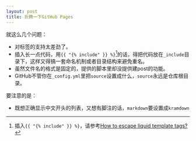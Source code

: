 ```yaml
---
layout: post
title: 折腾一下GitHub Pages
---
```


就这么几个问题：

* 对标签的支持太差劲了。
* 插入长一点代码，用`{{ "{% include" }} %}`[^liquid-markup-escape]的话，得把代码放在`_include`目录下，这样又得搞一套命名机制或者目录结构来避免重名。
* 虽然文件名的格式是固定的，提供的脚本里却没提供建post的功能。
* GitHub不管你在`_config.yml`里把`source`设置成什么，`source`永远是仓库根目录。

要注意的是：

* 既想正确显示中文开头的列表，又想有脚注的话，`markdown`要设置成`kramdown`


[^liquid-markup-escape]: 插入`{{ "{% include" }} %}`，请参考[How to escape liquid template tags?](http://stackoverflow.com/questions/3426182/how-to-escape-liquid-template-tags)
